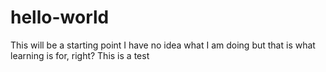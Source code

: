 # hello-world
This will be a starting point
I have no idea what I am doing but that is what learning is for, right?
This is a test
